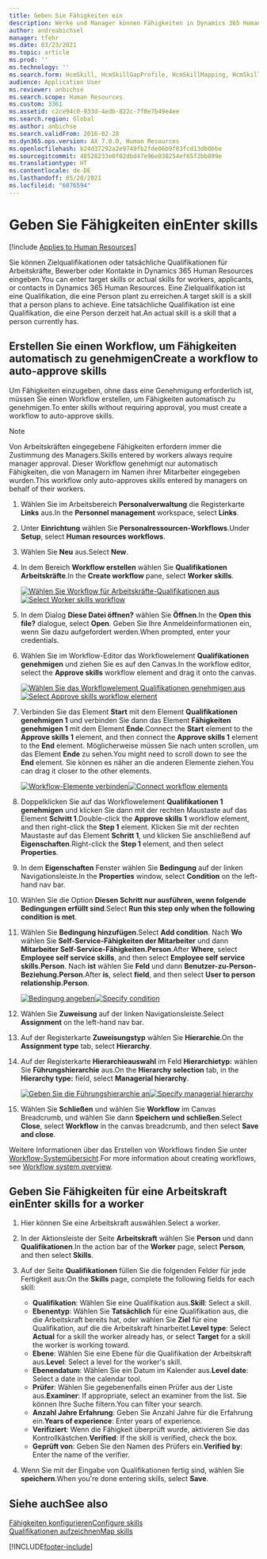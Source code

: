 ```yaml
---
title: Geben Sie Fähigkeiten ein
description: Werke und Manager können Fähigkeiten in Dynamics 365 Human Resources eingeben.
author: andreabichsel
manager: tfehr
ms.date: 03/23/2021
ms.topic: article
ms.prod: ''
ms.technology: ''
ms.search.form: HcmSkill, HcmSkillGapProfile, HcmSkillMapping, HcmSkillType, HcmEmployeeDevelopmentWorkspace
audience: Application User
ms.reviewer: anbichse
ms.search.scope: Human Resources
ms.custom: 3361
ms.assetid: c2ce94c0-933d-4edb-822c-7f0e7b49e4ee
ms.search.region: Global
ms.author: anbichse
ms.search.validFrom: 2016-02-28
ms.dyn365.ops.version: AX 7.0.0, Human Resources
ms.openlocfilehash: b24d37292a2e9749fb2fde06b9f03fcd13db0bbe
ms.sourcegitcommit: 48528233e0f02dbd47e96e030254ef65f2bb899e
ms.translationtype: HT
ms.contentlocale: de-DE
ms.lasthandoff: 05/20/2021
ms.locfileid: "6076594"
---
```

# <a name="enter-skills"></a><span data-ttu-id="72bae-103">Geben Sie Fähigkeiten ein</span><span class="sxs-lookup"><span data-stu-id="72bae-103">Enter skills</span></span>

[!include [Applies to Human Resources](../includes/applies-to-hr.md)]

<span data-ttu-id="72bae-104">Sie können Zielqualifikationen oder tatsächliche Qualifikationen für Arbeitskräfte, Bewerber oder Kontakte in Dynamics 365 Human Resources eingeben.</span><span class="sxs-lookup"><span data-stu-id="72bae-104">You can enter target skills or actual skills for workers, applicants, or contacts in Dynamics 365 Human Resources.</span></span> <span data-ttu-id="72bae-105">Eine Zielqualifikation ist eine Qualifikation, die eine Person plant zu erreichen.</span><span class="sxs-lookup"><span data-stu-id="72bae-105">A target skill is a skill that a person plans to achieve.</span></span> <span data-ttu-id="72bae-106">Eine tatsächliche Qualifikation ist eine Qualifikation, die eine Person derzeit hat.</span><span class="sxs-lookup"><span data-stu-id="72bae-106">An actual skill is a skill that a person currently has.</span></span>

## <a name="create-a-workflow-to-auto-approve-skills"></a><span data-ttu-id="72bae-107">Erstellen Sie einen Workflow, um Fähigkeiten automatisch zu genehmigen</span><span class="sxs-lookup"><span data-stu-id="72bae-107">Create a workflow to auto-approve skills</span></span>

<span data-ttu-id="72bae-108">Um Fähigkeiten einzugeben, ohne dass eine Genehmigung erforderlich ist, müssen Sie einen Workflow erstellen, um Fähigkeiten automatisch zu genehmigen.</span><span class="sxs-lookup"><span data-stu-id="72bae-108">To enter skills without requiring approval, you must create a workflow to auto-approve skills.</span></span>

> [!NOTE]
> <span data-ttu-id="72bae-109">Von Arbeitskräften eingegebene Fähigkeiten erfordern immer die Zustimmung des Managers.</span><span class="sxs-lookup"><span data-stu-id="72bae-109">Skills entered by workers always require manager approval.</span></span> <span data-ttu-id="72bae-110">Dieser Workflow genehmigt nur automatisch Fähigkeiten, die von Managern im Namen ihrer Mitarbeiter eingegeben wurden.</span><span class="sxs-lookup"><span data-stu-id="72bae-110">This workflow only auto-approves skills entered by managers on behalf of their workers.</span></span>

1. <span data-ttu-id="72bae-111">Wählen Sie im Arbeitsbereich **Personalverwaltung** die Registerkarte **Links** aus.</span><span class="sxs-lookup"><span data-stu-id="72bae-111">In the **Personnel management** workspace, select **Links**.</span></span>

2. <span data-ttu-id="72bae-112">Unter **Einrichtung** wählen Sie **Personalressourcen-Workflows**.</span><span class="sxs-lookup"><span data-stu-id="72bae-112">Under **Setup**, select **Human resources workflows**.</span></span>

3. <span data-ttu-id="72bae-113">Wählen Sie **Neu** aus.</span><span class="sxs-lookup"><span data-stu-id="72bae-113">Select **New**.</span></span>

4. <span data-ttu-id="72bae-114">In dem Bereich **Workflow erstellen** wählen Sie **Qualifikationen Arbeitskräfte**.</span><span class="sxs-lookup"><span data-stu-id="72bae-114">In the **Create workflow** pane, select **Worker skills**.</span></span>

   <span data-ttu-id="72bae-115">[![Wählen Sie Workflow für Arbeitskräfte-Qualifikationen aus](media/hr-develop-skills-new-workflow.png)](media/hr-develop-skills-new-workflow.png)</span><span class="sxs-lookup"><span data-stu-id="72bae-115">[![Select Worker skills workflow](media/hr-develop-skills-new-workflow.png)](media/hr-develop-skills-new-workflow.png)</span></span>

5. <span data-ttu-id="72bae-116">In dem Dialog **Diese Datei öffnen?** wählen Sie **Öffnen**.</span><span class="sxs-lookup"><span data-stu-id="72bae-116">In the **Open this file?** dialogue, select **Open**.</span></span> <span data-ttu-id="72bae-117">Geben Sie Ihre Anmeldeinformationen ein, wenn Sie dazu aufgefordert werden.</span><span class="sxs-lookup"><span data-stu-id="72bae-117">When prompted, enter your credentials.</span></span>

6. <span data-ttu-id="72bae-118">Wählen Sie im Workflow-Editor das Workflowelement **Qualifikationen genehmigen** und ziehen Sie es auf den Canvas.</span><span class="sxs-lookup"><span data-stu-id="72bae-118">In the workflow editor, select the **Approve skills** workflow element and drag it onto the canvas.</span></span>

   <span data-ttu-id="72bae-119">[![Wählen Sie das Workflowelement Qualifikationen genehmigen aus](media/hr-develop-skills-element.png)](media/hr-develop-skills-element.png)</span><span class="sxs-lookup"><span data-stu-id="72bae-119">[![Select Approve skills workflow element](media/hr-develop-skills-element.png)](media/hr-develop-skills-element.png)</span></span>

7. <span data-ttu-id="72bae-120">Verbinden Sie das Element **Start** mit dem Element **Qualifikationen genehmigen 1** und verbinden Sie dann das Element **Fähigkeiten genehmigen 1** mit dem Element **Ende**.</span><span class="sxs-lookup"><span data-stu-id="72bae-120">Connect the **Start** element to the **Approve skills 1** element, and then connect the **Approve skills 1** element to the **End** element.</span></span> <span data-ttu-id="72bae-121">Möglicherweise müssen Sie nach unten scrollen, um das Element **Ende** zu sehen.</span><span class="sxs-lookup"><span data-stu-id="72bae-121">You might need to scroll down to see the **End** element.</span></span> <span data-ttu-id="72bae-122">Sie können es näher an die anderen Elemente ziehen.</span><span class="sxs-lookup"><span data-stu-id="72bae-122">You can drag it closer to the other elements.</span></span>

   <span data-ttu-id="72bae-123">[![Workflow-Elemente verbinden](media/hr-develop-skills-connect-elements.png)](media/hr-develop-skills-connect-elements.png)</span><span class="sxs-lookup"><span data-stu-id="72bae-123">[![Connect workflow elements](media/hr-develop-skills-connect-elements.png)](media/hr-develop-skills-connect-elements.png)</span></span>

8. <span data-ttu-id="72bae-124">Doppelklicken Sie auf das Workflowelement **Qualifikationen 1 genehmigen** und klicken Sie dann mit der rechten Maustaste auf das Element **Schritt 1**.</span><span class="sxs-lookup"><span data-stu-id="72bae-124">Double-click the **Approve skills 1** workflow element, and then right-click the **Step 1** element.</span></span> <span data-ttu-id="72bae-125">Klicken Sie mit der rechten Maustaste auf das Element **Schritt 1**, und klicken Sie anschließend auf **Eigenschaften**.</span><span class="sxs-lookup"><span data-stu-id="72bae-125">Right-click the **Step 1** element, and then select **Properties**.</span></span>

9. <span data-ttu-id="72bae-126">In dem **Eigenschaften** Fenster wählen Sie **Bedingung** auf der linken Navigationsleiste.</span><span class="sxs-lookup"><span data-stu-id="72bae-126">In the **Properties** window, select **Condition** on the left-hand nav bar.</span></span>

10. <span data-ttu-id="72bae-127">Wählen Sie die Option **Diesen Schritt nur ausführen, wenn folgende Bedingungen erfüllt sind**.</span><span class="sxs-lookup"><span data-stu-id="72bae-127">Select **Run this step only when the following condition is met**.</span></span>

11. <span data-ttu-id="72bae-128">Wählen Sie **Bedingung hinzufügen**.</span><span class="sxs-lookup"><span data-stu-id="72bae-128">Select **Add condition**.</span></span> <span data-ttu-id="72bae-129">Nach **Wo** wählen Sie **Self-Service-Fähigkeiten der Mitarbeiter** und dann **Mitarbeiter Self-Service-Fähigkeiten.Person**.</span><span class="sxs-lookup"><span data-stu-id="72bae-129">After **Where**, select **Employee self service skills**, and then select **Employee self service skills.Person**.</span></span> <span data-ttu-id="72bae-130">Nach **ist** wählen Sie **Feld** und dann **Benutzer-zu-Person-Beziehung.Person**.</span><span class="sxs-lookup"><span data-stu-id="72bae-130">After **is**, select **field**, and then select **User to person relationship.Person**.</span></span>

    <span data-ttu-id="72bae-131">[![Bedingung angeben](media/hr-develop-skills-condition.png)](media/hr-develop-skills-condition.png)</span><span class="sxs-lookup"><span data-stu-id="72bae-131">[![Specify condition](media/hr-develop-skills-condition.png)](media/hr-develop-skills-condition.png)</span></span>

12. <span data-ttu-id="72bae-132">Wählen Sie **Zuweisung** auf der linken Navigationsleiste.</span><span class="sxs-lookup"><span data-stu-id="72bae-132">Select **Assignment** on the left-hand nav bar.</span></span>

13. <span data-ttu-id="72bae-133">Auf der Registerkarte **Zuweisungstyp** wählen Sie **Hierarchie**.</span><span class="sxs-lookup"><span data-stu-id="72bae-133">On the **Assignment type** tab, select **Hierarchy**.</span></span>

14. <span data-ttu-id="72bae-134">Auf der Registerkarte **Hierarchieauswahl** im Feld **Hierarchietyp:** wählen Sie **Führungshierarchie** aus.</span><span class="sxs-lookup"><span data-stu-id="72bae-134">On the **Hierarchy selection** tab, in the **Hierarchy type:** field, select **Managerial hierarchy**.</span></span>

    <span data-ttu-id="72bae-135">[![Geben Sie die Führungshierarchie an](media/hr-develop-skills-hierarchy.png)](media/hr-develop-skills-hierarchy.png)</span><span class="sxs-lookup"><span data-stu-id="72bae-135">[![Specify managerial hierarchy](media/hr-develop-skills-hierarchy.png)](media/hr-develop-skills-hierarchy.png)</span></span>

15. <span data-ttu-id="72bae-136">Wählen Sie **Schließen** und wählen Sie **Workflow** im Canvas Breadcrumb, und wählen Sie dann **Speichern und schließen**.</span><span class="sxs-lookup"><span data-stu-id="72bae-136">Select **Close**, select **Workflow** in the canvas breadcrumb, and then select **Save and close**.</span></span>

<span data-ttu-id="72bae-137">Weitere Informationen über das Erstellen von Workflows finden Sie unter [Workflow-Systemübersicht](https://docs.microsoft.com/dynamics365/fin-ops-core/fin-ops/organization-administration/overview-workflow-system?toc=/dynamics365/human-resources/toc.json).</span><span class="sxs-lookup"><span data-stu-id="72bae-137">For more information about creating workflows, see [Workflow system overview](https://docs.microsoft.com/dynamics365/fin-ops-core/fin-ops/organization-administration/overview-workflow-system?toc=/dynamics365/human-resources/toc.json).</span></span>

## <a name="enter-skills-for-a-worker"></a><span data-ttu-id="72bae-138">Geben Sie Fähigkeiten für eine Arbeitskraft ein</span><span class="sxs-lookup"><span data-stu-id="72bae-138">Enter skills for a worker</span></span>

1. <span data-ttu-id="72bae-139">Hier können Sie eine Arbeitskraft auswählen.</span><span class="sxs-lookup"><span data-stu-id="72bae-139">Select a worker.</span></span>

2. <span data-ttu-id="72bae-140">In der Aktionsleiste der Seite **Arbeitskraft** wählen Sie **Person** und dann **Qualifikationen**.</span><span class="sxs-lookup"><span data-stu-id="72bae-140">In the action bar of the **Worker** page, select **Person**, and then select **Skills**.</span></span>

3. <span data-ttu-id="72bae-141">Auf der Seite **Qualifikationen** füllen Sie die folgenden Felder für jede Fertigkeit aus:</span><span class="sxs-lookup"><span data-stu-id="72bae-141">On the **Skills** page, complete the following fields for each skill:</span></span>

   - <span data-ttu-id="72bae-142">**Qualifikation**: Wählen Sie eine Qualifikation aus.</span><span class="sxs-lookup"><span data-stu-id="72bae-142">**Skill**: Select a skill.</span></span>
   - <span data-ttu-id="72bae-143">**Ebenentyp**: Wählen Sie **Tatsächlich** für eine Qualifikation aus, die die Arbeitskraft bereits hat, oder wählen Sie **Ziel** für eine Qualifikation, auf die die Arbeitskraft hinarbeitet.</span><span class="sxs-lookup"><span data-stu-id="72bae-143">**Level type**: Select **Actual** for a skill the worker already has, or select **Target** for a skill the worker is working toward.</span></span>
   - <span data-ttu-id="72bae-144">**Ebene**: Wählen Sie eine Ebene für die Qualifikation der Arbeitskraft aus.</span><span class="sxs-lookup"><span data-stu-id="72bae-144">**Level**: Select a level for the worker's skill.</span></span>
   - <span data-ttu-id="72bae-145">**Ebenendatum**: Wählen Sie ein Datum im Kalender aus.</span><span class="sxs-lookup"><span data-stu-id="72bae-145">**Level date**: Select a date in the calendar tool.</span></span>
   - <span data-ttu-id="72bae-146">**Prüfer**: Wählen Sie gegebenenfalls einen Prüfer aus der Liste aus.</span><span class="sxs-lookup"><span data-stu-id="72bae-146">**Examiner**: If appropriate, select an examiner from the list.</span></span> <span data-ttu-id="72bae-147">Sie können Ihre Suche filtern.</span><span class="sxs-lookup"><span data-stu-id="72bae-147">You can filter your search.</span></span>
   - <span data-ttu-id="72bae-148">**Anzahl Jahre Erfahrung**: Geben Sie Anzahl Jahre für die Erfahrung ein.</span><span class="sxs-lookup"><span data-stu-id="72bae-148">**Years of experience**: Enter years of experience.</span></span>
   - <span data-ttu-id="72bae-149">**Verifiziert**: Wenn die Fähigkeit überprüft wurde, aktivieren Sie das Kontrollkästchen.</span><span class="sxs-lookup"><span data-stu-id="72bae-149">**Verified**: If the skill is verified, check the box.</span></span>
   - <span data-ttu-id="72bae-150">**Geprüft von**: Geben Sie den Namen des Prüfers ein.</span><span class="sxs-lookup"><span data-stu-id="72bae-150">**Verified by**: Enter the name of the verifier.</span></span>

4. <span data-ttu-id="72bae-151">Wenn Sie mit der Eingabe von Qualifikationen fertig sind, wählen Sie **speichern**.</span><span class="sxs-lookup"><span data-stu-id="72bae-151">When you're done entering skills, select **Save**.</span></span>

## <a name="see-also"></a><span data-ttu-id="72bae-152">Siehe auch</span><span class="sxs-lookup"><span data-stu-id="72bae-152">See also</span></span>

[<span data-ttu-id="72bae-153">Fähigkeiten konfigurieren</span><span class="sxs-lookup"><span data-stu-id="72bae-153">Configure skills</span></span>](hr-develop-skills.md)<br>
[<span data-ttu-id="72bae-154">Qualifikationen aufzeichnen</span><span class="sxs-lookup"><span data-stu-id="72bae-154">Map skills</span></span>](hr-develop-map-skills.md)

[!INCLUDE[footer-include](../includes/footer-banner.md)]